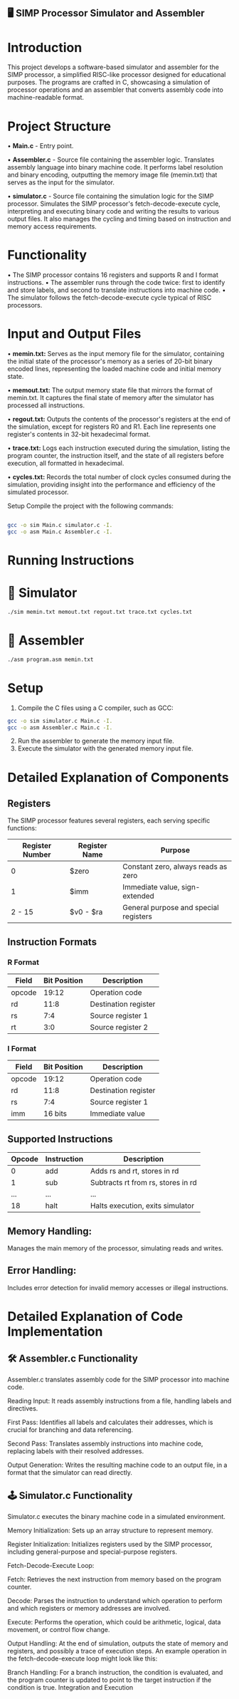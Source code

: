 ## 🖥️ SIMP Processor Simulator and Assembler

# Introduction

This project develops a software-based simulator and assembler for the SIMP processor, a simplified RISC-like processor designed for educational purposes. The programs are crafted in C, showcasing a simulation of processor operations and an assembler that converts assembly code into machine-readable format.

# Project Structure
• **Main.c** - Entry point.

• **Assembler.c** - Source file containing the assembler logic.
    Translates assembly language into binary machine code. It performs label resolution and binary encoding, outputting the memory image file (memin.txt) that serves as the input for the simulator.
    
• **simulator.c** - Source file containing the simulation logic for the SIMP processor.
    Simulates the SIMP processor's fetch-decode-execute cycle, interpreting and executing binary code and writing the results to various output files. It also manages the cycling and timing based on instruction and memory access requirements.
    
# Functionality
•  The SIMP processor contains 16 registers and supports R and I format instructions.
•  The assembler runs through the code twice: first to identify and store labels, and second to translate instructions into machine code.
•  The simulator follows the fetch-decode-execute cycle typical of RISC processors.

# Input and Output Files
•	**memin.txt:** Serves as the input memory file for the simulator, containing the initial state of the processor's memory as a series of 20-bit binary encoded lines, representing the loaded machine code and initial memory state.

•	**memout.txt:** The output memory state file that mirrors the format of memin.txt. It captures the final state of memory after the simulator has processed all instructions.

•	**regout.txt:** Outputs the contents of the processor's registers at the end of the simulation, except for registers R0 and R1. Each line represents one register's contents in 32-bit hexadecimal format.

•	**trace.txt:** Logs each instruction executed during the simulation, listing the program counter, the instruction itself, and the state of all registers before execution, all formatted in hexadecimal.

•	**cycles.txt:** Records the total number of clock cycles consumed during the simulation, providing insight into the performance and efficiency of the simulated processor.

Setup
Compile the project with the following commands:

``` bash

gcc -o sim Main.c simulator.c -I.
gcc -o asm Main.c Assembler.c -I.
```

# Running Instructions
# 🚀 Simulator

``` bash
./sim memin.txt memout.txt regout.txt trace.txt cycles.txt
```

# 📝 Assembler

``` bash
./asm program.asm memin.txt
```

# Setup
1. Compile the C files using a C compiler, such as GCC:
```bash
gcc -o sim simulator.c Main.c -I.
gcc -o asm Assembler.c Main.c -I.
```
2. Run the assembler to generate the memory input file.
3. Execute the simulator with the generated memory input file.


# Detailed Explanation of Components

## Registers

The SIMP processor features several registers, each serving specific functions:

| Register Number | Register Name | Purpose                                  |
|-----------------|---------------|------------------------------------------|
| 0               | $zero         | Constant zero, always reads as zero      |
| 1               | $imm          | Immediate value, sign-extended           |
| 2 - 15          | $v0 - $ra     | General purpose and special registers    |

## Instruction Formats

### R Format

| Field  | Bit Position | Description       |
|--------|--------------|-------------------|
| opcode | 19:12        | Operation code    |
| rd     | 11:8         | Destination register |
| rs     | 7:4          | Source register 1 |
| rt     | 3:0          | Source register 2 |

### I Format

| Field  | Bit Position | Description       |
|--------|--------------|-------------------|
| opcode | 19:12        | Operation code    |
| rd     | 11:8         | Destination register |
| rs     | 7:4          | Source register 1 |
| imm    | 16 bits      | Immediate value   |

## Supported Instructions

| Opcode | Instruction | Description                                |
|--------|-------------|--------------------------------------------|
| 0      | add         | Adds rs and rt, stores in rd               |
| 1      | sub         | Subtracts rt from rs, stores in rd         |
| ...    | ...         | ...                                        |
| 18     | halt        | Halts execution, exits simulator           |



## Memory Handling: 
Manages the main memory of the processor, simulating reads and writes.

## Error Handling: 
Includes error detection for invalid memory accesses or illegal instructions.

# Detailed Explanation of Code Implementation

## 🛠️ Assembler.c Functionality
Assembler.c translates assembly code for the SIMP processor into machine code. 

Reading Input: It reads assembly instructions from a file, handling labels and directives.

First Pass: Identifies all labels and calculates their addresses, which is crucial for branching and data referencing.

Second Pass: Translates assembly instructions into machine code, replacing labels with their resolved addresses.

Output Generation: Writes the resulting machine code to an output file, in a format that the simulator can read directly.

## 🕹️ Simulator.c Functionality
Simulator.c executes the binary machine code in a simulated environment. 

Memory Initialization: Sets up an array structure to represent memory.

Register Initialization: Initializes registers used by the SIMP processor, including general-purpose and special-purpose registers.

Fetch-Decode-Execute Loop:

Fetch: Retrieves the next instruction from memory based on the program counter.

Decode: Parses the instruction to understand which operation to perform and which registers or memory addresses are involved.

Execute: Performs the operation, which could be arithmetic, logical, data movement, or control flow change.

Output Handling: At the end of simulation, outputs the state of memory and registers, and possibly a trace of execution steps.
An example operation in the fetch-decode-execute loop might look like this:

Branch Handling: For a branch instruction, the condition is evaluated, and the program counter is updated to point to the target instruction if the condition is true.
Integration and Execution

